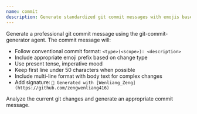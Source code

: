 ```yaml
---
name: commit
description: Generate standardized git commit messages with emojis based on code changes
---
```


Generate a professional git commit message using the git-commit-generator agent. The commit message will:

- Follow conventional commit format: `<type>(<scope>): <description>`
- Include appropriate emoji prefix based on change type
- Use present tense, imperative mood
- Keep first line under 50 characters when possible
- Include multi-line format with body text for complex changes
- Add signature: `🤖 Generated with [Wenliang_Zeng](https://github.com/zengwenliang416)`

Analyze the current git changes and generate an appropriate commit message.
